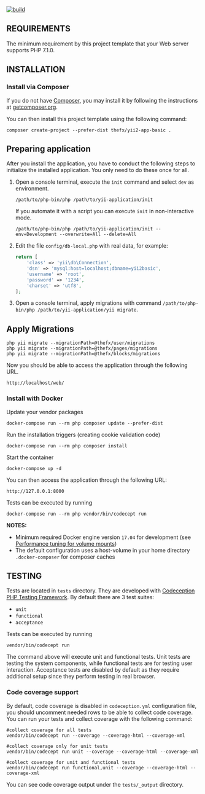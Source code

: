 [![build](https://github.com/thefx/yii2-app-basic/workflows/build/badge.svg)](https://github.com/thefx/yii2-app-basic/actions?query=workflow%3Abuild)

REQUIREMENTS
------------

The minimum requirement by this project template that your Web server supports PHP 7.1.0.


INSTALLATION
------------

### Install via Composer

If you do not have [Composer](http://getcomposer.org/), you may install it by following the instructions
at [getcomposer.org](http://getcomposer.org/doc/00-intro.md#installation-nix).

You can then install this project template using the following command:

~~~
composer create-project --prefer-dist thefx/yii2-app-basic .
~~~

## Preparing application

After you install the application, you have to conduct the following steps to initialize
the installed application. You only need to do these once for all.

1. Open a console terminal, execute the `init` command and select `dev` as environment.

   ```
   /path/to/php-bin/php /path/to/yii-application/init
   ```

   If you automate it with a script you can execute `init` in non-interactive mode.

   ```
   /path/to/php-bin/php /path/to/yii-application/init --env=Development --overwrite=All --delete=All
   ```

2. Edit the file `config/db-local.php` with real data, for example:

    ```php
    return [
        'class' => 'yii\db\Connection',
        'dsn' => 'mysql:host=localhost;dbname=yii2basic',
        'username' => 'root',
        'password' => '1234',
        'charset' => 'utf8',
    ];
    ```

3. Open a console terminal, apply migrations with command `/path/to/php-bin/php /path/to/yii-application/yii migrate`.

Apply Migrations
------------

```
php yii migrate --migrationPath=@thefx/user/migrations
php yii migrate --migrationPath=@thefx/pages/migrations
php yii migrate --migrationPath=@thefx/blocks/migrations
```

Now you should be able to access the application through the following URL.

~~~
http://localhost/web/
~~~

### Install with Docker

Update your vendor packages

    docker-compose run --rm php composer update --prefer-dist
    
Run the installation triggers (creating cookie validation code)

    docker-compose run --rm php composer install    
    
Start the container

    docker-compose up -d
    
You can then access the application through the following URL:

    http://127.0.0.1:8000

Tests can be executed by running

    docker-compose run --rm php vendor/bin/codecept run

**NOTES:** 
- Minimum required Docker engine version `17.04` for development (see [Performance tuning for volume mounts](https://docs.docker.com/docker-for-mac/osxfs-caching/))
- The default configuration uses a host-volume in your home directory `.docker-composer` for composer caches


TESTING
-------

Tests are located in `tests` directory. They are developed with [Codeception PHP Testing Framework](http://codeception.com/).
By default there are 3 test suites:

- `unit`
- `functional`
- `acceptance`

Tests can be executed by running

```
vendor/bin/codecept run
```

The command above will execute unit and functional tests. Unit tests are testing the system components, while functional
tests are for testing user interaction. Acceptance tests are disabled by default as they require additional setup since
they perform testing in real browser.


### Code coverage support

By default, code coverage is disabled in `codeception.yml` configuration file, you should uncomment needed rows to be able
to collect code coverage. You can run your tests and collect coverage with the following command:

```
#collect coverage for all tests
vendor/bin/codecept run --coverage --coverage-html --coverage-xml

#collect coverage only for unit tests
vendor/bin/codecept run unit --coverage --coverage-html --coverage-xml

#collect coverage for unit and functional tests
vendor/bin/codecept run functional,unit --coverage --coverage-html --coverage-xml
```

You can see code coverage output under the `tests/_output` directory.
